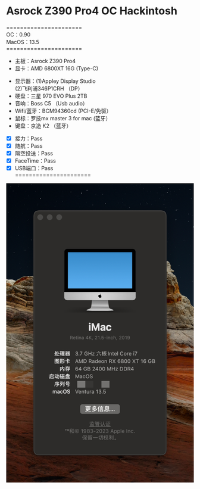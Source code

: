 # Asrock Z390 Pro4 OC Hackintosh
======================</br>
OC：0.90</br>
MacOS：13.5</br>
======================</br>
* 主板：Asrock Z390 Pro4</br>
* 显卡：AMD 6800XT 16G (Type-C)</br>
- 显示器：(1)Appley Display Studio</br>
        (2)飞利浦346P1CRH （DP）</br>
- 硬盘：三星 970 EVO Plus 2TB</br>
- 音响：Boss C5 （Usb audio）</br>
- Wifi/蓝牙：BCM94360cd (PCI-E/免驱）</br>
- 鼠标：罗技mx master 3 for mac (蓝牙）</br>
- 键盘：京造 K2 （蓝牙）</br>


- [x] 接力：Pass</br>
- [x] 随航：Pass</br>
- [x] 隔空投送：Pass</br>
- [x] FaceTime：Pass</br>
- [x] USB端口：Pass</br>
======================</br>

![image](PIC/sysinfo.png)
